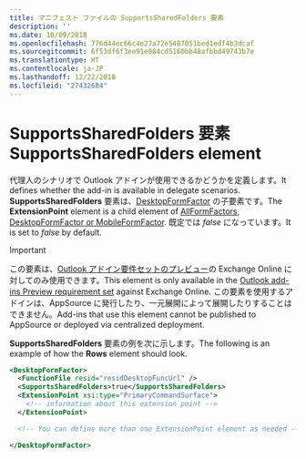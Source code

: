 ```yaml
---
title: マニフェスト ファイルの SupportsSharedFolders 要素
description: ''
ms.date: 10/09/2018
ms.openlocfilehash: 776d44ec66c4e27a72e5487051bed1edf4b3dcaf
ms.sourcegitcommit: 6f53df6f3ee91e084cd5160bb48afbbd49743b7e
ms.translationtype: HT
ms.contentlocale: ja-JP
ms.lasthandoff: 12/22/2018
ms.locfileid: "27432684"
---
```

# <a name="supportssharedfolders-element"></a><span data-ttu-id="3ad47-102">SupportsSharedFolders 要素</span><span class="sxs-lookup"><span data-stu-id="3ad47-102">SupportsSharedFolders element</span></span>

<span data-ttu-id="3ad47-103">代理人のシナリオで Outlook アドインが使用できるかどうかを定義します。</span><span class="sxs-lookup"><span data-stu-id="3ad47-103">It defines whether the add-in is available in delegate scenarios.</span></span> <span data-ttu-id="3ad47-104">**SupportsSharedFolders** 要素は、[DesktopFormFactor](desktopformfactor.md) の子要素です。</span><span class="sxs-lookup"><span data-stu-id="3ad47-104">The **ExtensionPoint** element is a child element of [AllFormFactors, DesktopFormFactor or MobileFormFactor](desktopformfactor.md).</span></span> <span data-ttu-id="3ad47-105">既定では *false* になっています。</span><span class="sxs-lookup"><span data-stu-id="3ad47-105">It is set to *false* by default.</span></span>

> [!IMPORTANT]
> <span data-ttu-id="3ad47-106">この要素は、[Outlook アドイン要件セットのプレビュー](../objectmodel/preview-requirement-set/outlook-requirement-set-preview.md)の Exchange Online に対してのみ使用できます。</span><span class="sxs-lookup"><span data-stu-id="3ad47-106">This element is only available in the [Outlook add-ins Preview requirement set](../objectmodel/preview-requirement-set/outlook-requirement-set-preview.md) against Exchange Online.</span></span> <span data-ttu-id="3ad47-107">この要素を使用するアドインは、AppSource に発行したり、一元展開によって展開したりすることはできません。</span><span class="sxs-lookup"><span data-stu-id="3ad47-107">Add-ins that use this element cannot be published to AppSource or deployed via centralized deployment.</span></span>

<span data-ttu-id="3ad47-108">**SupportsSharedFolders** 要素の例を次に示します。</span><span class="sxs-lookup"><span data-stu-id="3ad47-108">The following is an example of how the **Rows** element should look.</span></span>

```XML
<DesktopFormFactor>
  <FunctionFile resid="residDesktopFuncUrl" />
  <SupportsSharedFolders>true</SupportsSharedFolders>
  <ExtensionPoint xsi:type="PrimaryCommandSurface">
    <!-- information about this extension point -->
  </ExtensionPoint>

  <!-- You can define more than one ExtensionPoint element as needed -->

</DesktopFormFactor>
```
